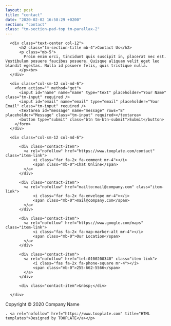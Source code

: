 ```yaml
---
layout: post
title: "contact"
date: "2020-02-02 16:58:29 +0200"
section: "contact"
class: "tm-section-pad-top tm-parallax-2"
---
```

<div class="container tm-container-contact">

  <div class="row">

      <div class="text-center col-12">
          <h2 class="tm-section-title mb-4">Contact Us</h2>
          <p class="mb-5">
            Proin enim orci, tincidunt quis suscipit in, placerat nec est. Vestibulum posuere faucibus posuere. Quisque aliquam velit eget leo blandit egestas. Nulla id posuere felis, quis tristique nulla.
          </p><br>
      </div>

      <div class="col-sm-12 col-md-6">
        <form action="" method="get">
          <input id="name" name="name" type="text" placeholder="Your Name" class="tm-input" required />
          <input id="email" name="email" type="email" placeholder="Your Email" class="tm-input" required />
          <textarea id="message" name="message" rows="8" placeholder="Message" class="tm-input" required></textarea>
          <button type="submit" class="btn tm-btn-submit">Submit</button>
        </form>
      </div>

      <div class="col-sm-12 col-md-6">

          <div class="contact-item">
            <a rel="nofollow" href="https://www.tooplate.com/contact" class="item-link">
                <i class="far fa-2x fa-comment mr-4"></i>
                <span class="mb-0">Chat Online</span>
            </a>
          </div>

          <div class="contact-item">
            <a rel="nofollow" href="mailto:mail@company.com" class="item-link">
                <i class="far fa-2x fa-envelope mr-4"></i>
                <span class="mb-0">mail@company.com</span>
            </a>
          </div>

          <div class="contact-item">
            <a rel="nofollow" href="https://www.google.com/maps" class="item-link">
                <i class="fas fa-2x fa-map-marker-alt mr-4"></i>
                <span class="mb-0">Our Location</span>
            </a>
          </div>

          <div class="contact-item">
            <a rel="nofollow" href="tel:0100200340" class="item-link">
                <i class="fas fa-2x fa-phone-square mr-4"></i>
                <span class="mb-0">255-662-5566</span>
            </a>
          </div>

          <div class="contact-item">&nbsp;</div>

      </div>


  </div><!-- row ending -->

</div>

  <footer class="text-center small tm-footer">
    <p class="mb-0">
    Copyright &copy; 2020 Company Name

    . <a rel="nofollow" href="https://www.tooplate.com" title="HTML templates">Designed by TOOPLATE</a></p>
  </footer>
